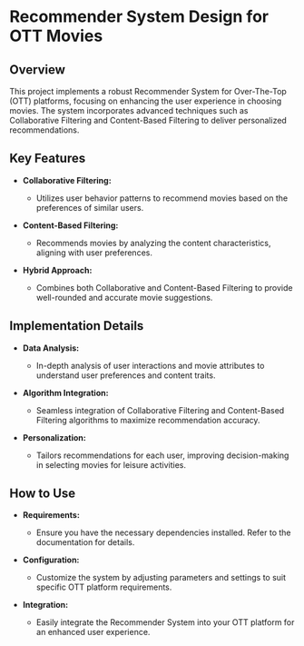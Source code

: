# Recommender System Design for OTT Movies

## Overview

This project implements a robust Recommender System for Over-The-Top (OTT) platforms, focusing on enhancing the user experience in choosing movies. The system incorporates advanced techniques such as Collaborative Filtering and Content-Based Filtering to deliver personalized recommendations.

## Key Features

- **Collaborative Filtering:**
  - Utilizes user behavior patterns to recommend movies based on the preferences of similar users.

- **Content-Based Filtering:**
  - Recommends movies by analyzing the content characteristics, aligning with user preferences.

- **Hybrid Approach:**
  - Combines both Collaborative and Content-Based Filtering to provide well-rounded and accurate movie suggestions.

## Implementation Details

- **Data Analysis:**
  - In-depth analysis of user interactions and movie attributes to understand user preferences and content traits.

- **Algorithm Integration:**
  - Seamless integration of Collaborative Filtering and Content-Based Filtering algorithms to maximize recommendation accuracy.

- **Personalization:**
  - Tailors recommendations for each user, improving decision-making in selecting movies for leisure activities.

## How to Use

- **Requirements:**
  - Ensure you have the necessary dependencies installed. Refer to the documentation for details.

- **Configuration:**
  - Customize the system by adjusting parameters and settings to suit specific OTT platform requirements.

- **Integration:**
  - Easily integrate the Recommender System into your OTT platform for an enhanced user experience.
